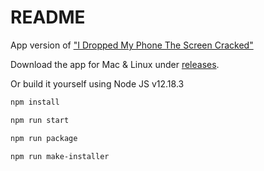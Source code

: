 # README #

App version of ["I Dropped My Phone The Screen Cracked"](https://github.com/billorcutt/i_dropped_my_phone_the_screen_cracked)

Download the app for Mac & Linux under [releases](https://github.com/billorcutt/Cracked/releases).

Or build it yourself using Node JS v12.18.3

```bash
npm install

npm run start

npm run package

npm run make-installer
```
